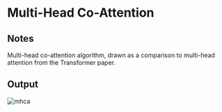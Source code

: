 # Multi-Head Co-Attention

## Notes

Multi-head co-attention algorithm, drawn as a comparison to multi-head attention from the Transformer paper.

## Output

![mhca](https://www.dropbox.com/s/xh83y40hzx31p40/mhca.png?raw=1)
